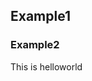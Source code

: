 
<!--   USAGE:
pandoc SAMPLE.md --lua-filter=smallcaps.lua --lua-filter=change_text.lua -o sample.html


-->

## Example1

### Example2


This is helloworld
